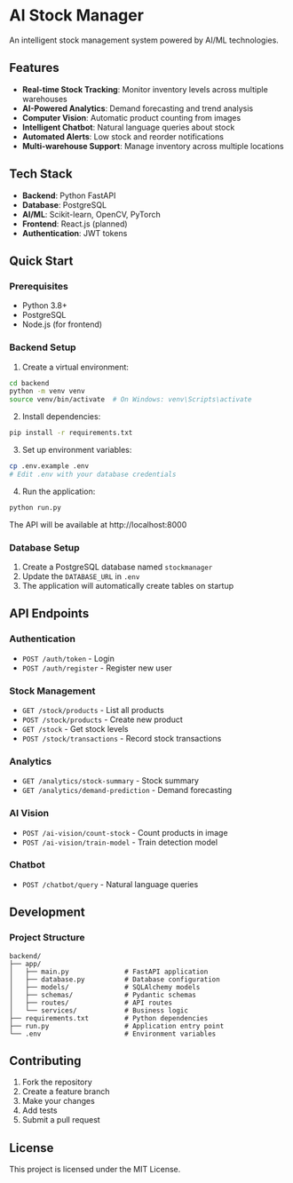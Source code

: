# AI Stock Manager

An intelligent stock management system powered by AI/ML technologies.

## Features

- **Real-time Stock Tracking**: Monitor inventory levels across multiple warehouses
- **AI-Powered Analytics**: Demand forecasting and trend analysis
- **Computer Vision**: Automatic product counting from images
- **Intelligent Chatbot**: Natural language queries about stock
- **Automated Alerts**: Low stock and reorder notifications
- **Multi-warehouse Support**: Manage inventory across multiple locations

## Tech Stack

- **Backend**: Python FastAPI
- **Database**: PostgreSQL
- **AI/ML**: Scikit-learn, OpenCV, PyTorch
- **Frontend**: React.js (planned)
- **Authentication**: JWT tokens

## Quick Start

### Prerequisites

- Python 3.8+
- PostgreSQL
- Node.js (for frontend)

### Backend Setup

1. Create a virtual environment:
```bash
cd backend
python -m venv venv
source venv/bin/activate  # On Windows: venv\Scripts\activate
```

2. Install dependencies:
```bash
pip install -r requirements.txt
```

3. Set up environment variables:
```bash
cp .env.example .env
# Edit .env with your database credentials
```

4. Run the application:
```bash
python run.py
```

The API will be available at http://localhost:8000

### Database Setup

1. Create a PostgreSQL database named `stockmanager`
2. Update the `DATABASE_URL` in `.env`
3. The application will automatically create tables on startup

## API Endpoints

### Authentication
- `POST /auth/token` - Login
- `POST /auth/register` - Register new user

### Stock Management
- `GET /stock/products` - List all products
- `POST /stock/products` - Create new product
- `GET /stock` - Get stock levels
- `POST /stock/transactions` - Record stock transactions

### Analytics
- `GET /analytics/stock-summary` - Stock summary
- `GET /analytics/demand-prediction` - Demand forecasting

### AI Vision
- `POST /ai-vision/count-stock` - Count products in image
- `POST /ai-vision/train-model` - Train detection model

### Chatbot
- `POST /chatbot/query` - Natural language queries

## Development

### Project Structure

```
backend/
├── app/
│   ├── main.py              # FastAPI application
│   ├── database.py          # Database configuration
│   ├── models/              # SQLAlchemy models
│   ├── schemas/             # Pydantic schemas
│   ├── routes/              # API routes
│   └── services/            # Business logic
├── requirements.txt         # Python dependencies
├── run.py                   # Application entry point
└── .env                     # Environment variables
```

## Contributing

1. Fork the repository
2. Create a feature branch
3. Make your changes
4. Add tests
5. Submit a pull request

## License

This project is licensed under the MIT License.